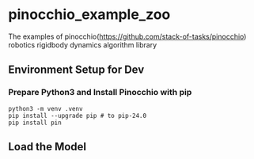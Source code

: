 # pinocchio_example_zoo
The examples of pinocchio(https://github.com/stack-of-tasks/pinocchio) robotics rigidbody dynamics algorithm library

## Environment Setup for Dev
### Prepare Python3 and Install Pinocchio with pip
```
python3 -m venv .venv
pip install --upgrade pip # to pip-24.0
pip install pin
```

## Load the Model
